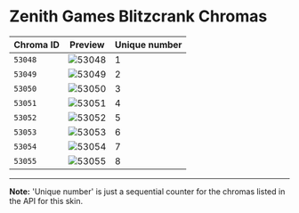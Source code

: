 # Zenith Games Blitzcrank Chromas

| Chroma ID | Preview | Unique number |
|---|---|---|
| `53048` | ![53048](https://raw.communitydragon.org/latest/plugins/rcp-be-lol-game-data/global/default/v1/champion-chroma-images/53/53048.png) | 1 |
| `53049` | ![53049](https://raw.communitydragon.org/latest/plugins/rcp-be-lol-game-data/global/default/v1/champion-chroma-images/53/53049.png) | 2 |
| `53050` | ![53050](https://raw.communitydragon.org/latest/plugins/rcp-be-lol-game-data/global/default/v1/champion-chroma-images/53/53050.png) | 3 |
| `53051` | ![53051](https://raw.communitydragon.org/latest/plugins/rcp-be-lol-game-data/global/default/v1/champion-chroma-images/53/53051.png) | 4 |
| `53052` | ![53052](https://raw.communitydragon.org/latest/plugins/rcp-be-lol-game-data/global/default/v1/champion-chroma-images/53/53052.png) | 5 |
| `53053` | ![53053](https://raw.communitydragon.org/latest/plugins/rcp-be-lol-game-data/global/default/v1/champion-chroma-images/53/53053.png) | 6 |
| `53054` | ![53054](https://raw.communitydragon.org/latest/plugins/rcp-be-lol-game-data/global/default/v1/champion-chroma-images/53/53054.png) | 7 |
| `53055` | ![53055](https://raw.communitydragon.org/latest/plugins/rcp-be-lol-game-data/global/default/v1/champion-chroma-images/53/53055.png) | 8 |

---

**Note:** 'Unique number' is just a sequential counter for the chromas listed in the API for this skin.